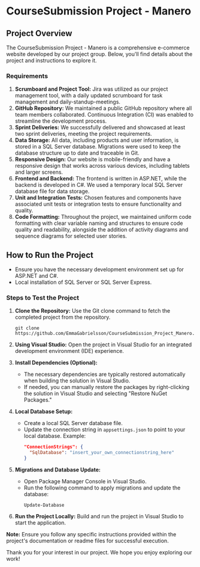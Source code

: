# CourseSubmission Project - Manero

## Project Overview
The CourseSubmission Project - Manero is a comprehensive e-commerce website developed by our project group. Below, you'll find details about the project and instructions to explore it.

### Requirements
1. **Scrumboard and Project Tool:** Jira was utilized as our project management tool, with a daily updated scrumboard for task management and daily-standup-meetings.
2. **GitHub Repository:** We maintained a public GitHub repository where all team members collaborated. Continuous Integration (CI) was enabled to streamline the development process.
3. **Sprint Deliveries:** We successfully delivered and showcased at least two sprint deliveries, meeting the project requirements.
4. **Data Storage:** All data, including products and user information, is stored in a SQL Server database. Migrations were used to keep the database structure up to date and traceable in Git.
5. **Responsive Design:** Our website is mobile-friendly and have a responsive design that works across various devices, including tablets and larger screens.
6. **Frontend and Backend:** The frontend is written in ASP.NET, while the backend is developed in C#. We used a temporary local SQL Server database file for data storage.
7. **Unit and Integration Tests:** Chosen features and components have associated unit tests or integration tests to ensure functionality and quality.
8. **Code Formatting:** Throughout the project, we maintained uniform code formatting with clear variable naming and structures to ensure code quality and readability, alongside the addition of activity diagrams and sequence diagrams for selected user stories.


## How to Run the Project 
- Ensure you have the necessary development environment set up for ASP.NET and C#.
- Local installation of SQL Server or SQL Server Express.

### Steps to Test the Project
1. **Clone the Repository:** Use the Git clone command to fetch the completed project from the repository.
    ```
    git clone https://github.com/EmmaGabrielsson/CourseSubmission_Project_Manero.git
    ```
3. **Using Visual Studio:** Open the project in Visual Studio for an integrated development environment (IDE) experience.

4. **Install Dependencies (Optional):**
    - The necessary dependencies are typically restored automatically when building the solution in Visual Studio.
    - If needed, you can manually restore the packages by right-clicking the solution in Visual Studio and selecting "Restore NuGet Packages."

5. **Local Database Setup:**
    - Create a local SQL Server database file.
    - Update the connection string in `appsettings.json` to point to your local database. 
      Example:
      ```json
      "ConnectionStrings": {
        "SqlDatabase": "insert_your_own_connectionstring_here"
      }
      ```
      
6. **Migrations and Database Update:**
    - Open Package Manager Console in Visual Studio.
    - Run the following command to apply migrations and update the database:
      ```
      Update-Database
      ```

7. **Run the Project Locally:** Build and run the project in Visual Studio to start the application.

**Note:** Ensure you follow any specific instructions provided within the project's documentation or readme files for successful execution.

Thank you for your interest in our project. We hope you enjoy exploring our work!



